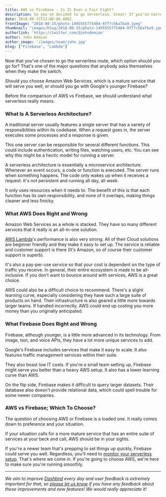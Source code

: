 ```yaml
---
title: AWS vs Firebase - Is It Even a Fair Fight?
description: So you've decided to go serverless. Great! If you've narrowed it down to AWS vs Firebase, you may be in for a surprise. Here's what you need to know about AWS and Firebase.
date: 2018-08-15T12:00:00.000Z
frontImage: "2018-08-15/photo-1495555775484-97f7c56a7ba9.jpeg"
thumbnail: "images/blog/2018-08-15/photo-1495555775484-97f7c56a7ba9.jpeg"
authorlink: 'https://twitter.com/@johndemian'
author: John Demian
author_image: '/images/team/john.jpg'
blog: ["Firebase", "Lambda"]
---
```


Now that you've chosen to go the serverless route, which option should you go for? That's one of the major questions that anybody asks themselves when they make the switch.

Should you choose Amazon Web Services, which is a mature service that will serve you well, or should you go with Google's younger Firebase?

Before the comparison of AWS vs Firebase, we should understand what serverless really means.

<h3>What Is A Serverless Architecture?</h3>
A traditional server usually features a single server that has a variety of responsibilities within its codebase. When a request goes in, the server executes some processes and a response is given.

This one server can be responsible for several different functions. This could include authentication, writing files, watching users, etc. You can see why this might be a hectic model for running a server.

A serverless architecture is essentially a microservice architecture. Whenever an event occurs, a code or function is executed. The server runs when something happens. The code only wakes up when it receives a request. It's not persistent and running all day, all week.

It only uses resources when it needs to. The benefit of this is that each function has its own responsibility, and none of it overlaps, making things cleaner and less finicky.

<h3>What AWS Does Right and Wrong</h3>
Amazon Web Services as a whole is stacked. They have so many different services that it really is an all-in-one solution.

<a href="https://dashbird.io/blog/aws-lambda-faq/">AWS Lambda</a>'s performance is also very strong. All of their Cloud solutions are beginner friendly and they make it easy to set up. The service is reliable and customer support is there (It's Amazon, so of course their customer support is superb).

It's also a pay-per-use service so that your cost is dependent on the type of traffic you receive. In general, their entire ecosystem is made to be all-inclusive. If you don't want to bounce around with services, AWS is a great choice.

AWS could also be a difficult choice to recommend. There's a slight learning curve, especially considering they have such a large suite of products on hand. Their infrastructure is also geared a little more towards larger teams. If handled incorrectly, AWS could end up costing you more money than you originally anticipated.

<h3>What Firebase Does Right and Wrong</h3>
Firebase, although younger, is a little more advanced in its technology. From image, text, and voice APIs, they have a lot more unique services to add.

Google's Firebase includes services that make it easy to scale. It also features traffic management services within their suite.

They also boast low IT costs. If you're a small team setting up, Firebase might serve you better than a heavy AWS setup. It also has a lower learning curve than AWS.

On the flip side, Firebase makes it difficult to query larger datasets. Their database also doesn't provide relational data, which could spell trouble for some newer companies.

<h3>AWS vs Firebase; Which To Choose?</h3>
The question of choosing AWS or Firebase is a loaded one. It really comes down to preference and your situation.

If your situation calls for a more mature service that has an entire suite of services at your beck and call, AWS should be in your sights.

If you're a newer team that's prepping to set things up quickly, Firebase could serve you well. Regardless, you'll need to <a href="http://dashbird.io">monitor your serverless setup</a>. That's where we come in. If you're going to choose AWS, we're here to make sure you're running smoothly.

___

_We aim to improve [Dashbird](https://dashbird.io/features/) every day and user feedback is extremely important for that, so [please let us know](mailto:support@dashbird.io) if you have any feedback about these improvements and new features! We would really appreciate it!_